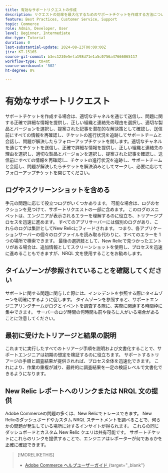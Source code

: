 ```yaml
---
title: 有効なサポートリクエストの作成
description: リクエストの効率を最大化するためのサポートチケットを作成する方法について説明します。
feature: Best Practices, Customer Service, Support
topic: Commerce
role: Admin, Developer, User
level: Beginner, Intermediate
doc-type: Tutorial
duration: 0
last-substantial-update: 2024-08-23T00:00:00Z
jira: KT-15165
source-git-commit: b3ec1230e5efa198d71e1a5c0756a47666065117
workflow-type: tm+mt
source-wordcount: '502'
ht-degree: 0%

---
```



# 有効なサポートリクエスト

サポートチケットを作成する場合は、適切なチャネルを通じて送信し、問題に関する正確で詳細な情報を提供し、正しい組織と連絡先の理由を選択し、適切な製品とバージョンを選択し、提案された記事を潜在的な解決策として確認し、送信前にすべての情報を再確認し、チケットの進行状況を追跡してサポートチームと会話し、問題が解決したらフォローアップチケットを開します。&#x200B; 適切なチャネルを通じてチケットを送信し、正確で詳細な情報を提供し、正しい組織と連絡先の理由を選択し、適切な製品とバージョンを選択し、提案された記事を確認し、送信前にすべての情報を再確認し、チケットの進行状況を追跡し、サポートチームと会話し、問題が解決したらチケットを解決済みとしてマークし、必要に応じてフォローアップチケットを開じてください。&#x200B;

## ログやスクリーンショットを含める

手元の問題に応じて役立つログがいくつかあります。 可能な場合は、ログのセクションを見つけて、サポートリクエストの一部に含めます。 このログのスニペットは、エンジニアが表示されるエラーを理解するのに役立ち、トリアージプロセスを迅速に進めます。 すべてのアプリサーバーには個別のログがあり、これらのログは集計としてNew Relicにフィードされます。  つまり、各アプリケーションサーバーの個々のログファイルを読み取る代わりに、すべてのエラーを 1 つの場所で検索できます。 最後の選択肢として、New Relicで見つかったエントリがある場合は、追加情報としてスクリーンショットを使用し、プロセスを迅速に進めることもできますが、NRQL 文を使用することをお勧めします。

## タイムゾーンが参照されていることを確認してください

サポートに関する問題に関与した際には、インシデントを参照する際にタイムゾーンを明確にするように促します。 タイムゾーンを参照すると、サポートエンジニアリングチームがログとイベントを調査する際に、実際に関連する時間枠に集中できます。 サーバーのログ時間の何時間も前や後ろに人がいる場合があることに注意してください。

## 最初に受けたトリアージと結果の説明

これまでに実行したすべてのトリアージ手順を説明および文書化することで、サポートエンジニアは初期の想定を検証するのに役立ちます。 サポートするトリアージの手順と調査結果が提供されれば、プロセス全体を迅速化できます。 これにより、作業の重複が減り、最終的に調査結果を一定の検証レベルで文書化できるようになります。

## New Relic レポートへのリンクまたは NRQL 文の提供

Adobe Commerceの問題の多くは、New Relicでトレースできます。 New Relicのダッシュボードやカスタム NRQL ステートメントを調べることで、何らかの問題が発生している場所に対するインサイトが得られます。 これらの同じダッシュボードとカスタム New Relic クエリは共有可能です。 サポートチケットにこれらのリンクを提供することで、エンジニアはレポーターが何であるかを正確に確認できます。

>[!MORELIKETHIS]
> 
> - [Adobe Commerce ヘルプユーザーガイド ](https://experienceleague.adobe.com/en/docs/commerce-knowledge-base/kb/help-center-guide/magento-help-center-user-guide){target="_blank"}
